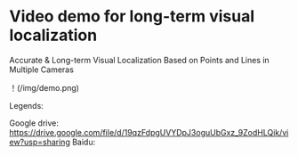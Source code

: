 # Video demo for long-term visual localization
Accurate & Long-term Visual Localization Based on Points and Lines in Multiple Cameras

！(/img/demo.png)

Legends:


Google drive: https://drive.google.com/file/d/19qzFdpgUVYDpJ3oguUbGxz_9ZodHLQik/view?usp=sharing
Baidu: 
